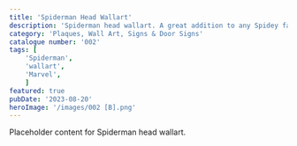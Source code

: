 ```yaml
---
title: 'Spiderman Head Wallart'
description: 'Spiderman head wallart. A great addition to any Spidey fans game room office or bedroom'
category: 'Plaques, Wall Art, Signs & Door Signs'
catalogue number: '002'
tags: [
    'Spiderman', 
    'wallart', 
    'Marvel',
    ]
featured: true
pubDate: '2023-08-20'
heroImage: '/images/002 [B].png'
---
```


Placeholder content for Spiderman head wallart.